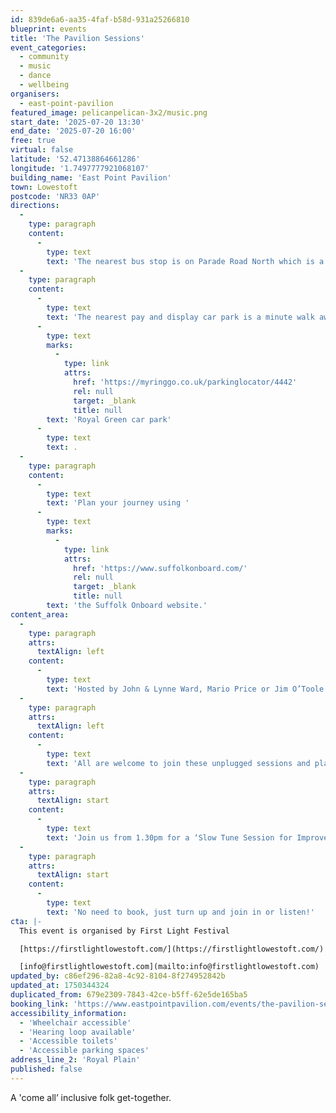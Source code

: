 ```yaml
---
id: 839de6a6-aa35-4faf-b58d-931a25266810
blueprint: events
title: 'The Pavilion Sessions'
event_categories:
  - community
  - music
  - dance
  - wellbeing
organisers:
  - east-point-pavilion
featured_image: pelicanpelican-3x2/music.png
start_date: '2025-07-20 13:30'
end_date: '2025-07-20 16:00'
free: true
virtual: false
latitude: '52.47138864661286'
longitude: '1.7497777921068107'
building_name: 'East Point Pavilion'
town: Lowestoft
postcode: 'NR33 0AP'
directions:
  -
    type: paragraph
    content:
      -
        type: text
        text: 'The nearest bus stop is on Parade Road North which is a three minute walk from East Point Pavilion. There is a selection of buses which connect us to the town centre for example, No X2, X22 and 109.'
  -
    type: paragraph
    content:
      -
        type: text
        text: 'The nearest pay and display car park is a minute walk away at '
      -
        type: text
        marks:
          -
            type: link
            attrs:
              href: 'https://myringgo.co.uk/parkinglocator/4442'
              rel: null
              target: _blank
              title: null
        text: 'Royal Green car park'
      -
        type: text
        text: .
  -
    type: paragraph
    content:
      -
        type: text
        text: 'Plan your journey using '
      -
        type: text
        marks:
          -
            type: link
            attrs:
              href: 'https://www.suffolkonboard.com/'
              rel: null
              target: _blank
              title: null
        text: 'the Suffolk Onboard website.'
content_area:
  -
    type: paragraph
    attrs:
      textAlign: left
    content:
      -
        type: text
        text: 'Hosted by John & Lynne Ward, Mario Price or Jim O’Toole. '
  -
    type: paragraph
    attrs:
      textAlign: left
    content:
      -
        type: text
        text: 'All are welcome to join these unplugged sessions and play traditional or contemporary tunes, or sing songs.'
  -
    type: paragraph
    attrs:
      textAlign: start
    content:
      -
        type: text
        text: 'Join us from 1.30pm for a ‘Slow Tune Session for Improvers’, followed by a folk session for singers and players from 2-4pm.'
  -
    type: paragraph
    attrs:
      textAlign: start
    content:
      -
        type: text
        text: 'No need to book, just turn up and join in or listen!'
cta: |-
  This event is organised by First Light Festival

  [https://firstlightlowestoft.com/](https://firstlightlowestoft.com/)

  [info@firstlightlowestoft.com](mailto:info@firstlightlowestoft.com)
updated_by: c86ef296-82a8-4c92-8104-8f274952842b
updated_at: 1750344324
duplicated_from: 679e2309-7843-42ce-b5ff-62e5de165ba5
booking_link: 'https://www.eastpointpavilion.com/events/the-pavilion-sessions-erw6n-jtlxl-54754'
accessibility_information:
  - 'Wheelchair accessible'
  - 'Hearing loop available'
  - 'Accessible toilets'
  - 'Accessible parking spaces'
address_line_2: 'Royal Plain'
published: false
---
```

A 'come all’ inclusive folk get-together.